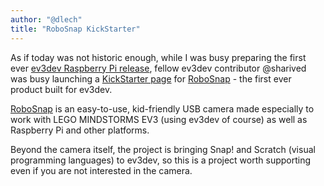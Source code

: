 ```yaml
---
author: "@dlech"
title: "RoboSnap KickStarter"
---
```


As if today was not historic enough, while I was busy preparing the first ever
[ev3dev Raspberry Pi release], fellow ev3dev contributor @sharived was busy
launching a [KickStarter page] for [RoboSnap] - the first ever product built
for ev3dev.

[RoboSnap] is an easy-to-use, kid-friendly USB camera made especially to work with
LEGO MINDSTORMS EV3 (using ev3dev of course) as well as Raspberry Pi and other
platforms.

Beyond the camera itself, the project is bringing Snap! and Scratch (visual
programming languages) to ev3dev, so this is a project worth supporting even
if you are not interested in the camera.

[ev3dev Raspberry Pi release]: http://www.ev3dev.org/news/2015/05/13/raspberry-pi-image-release/
[KickStarter page]: https://www.kickstarter.com/projects/robosnap/robosnap-vision-for-your-robot
[RoboSnap]: http://www.robosnap.net/